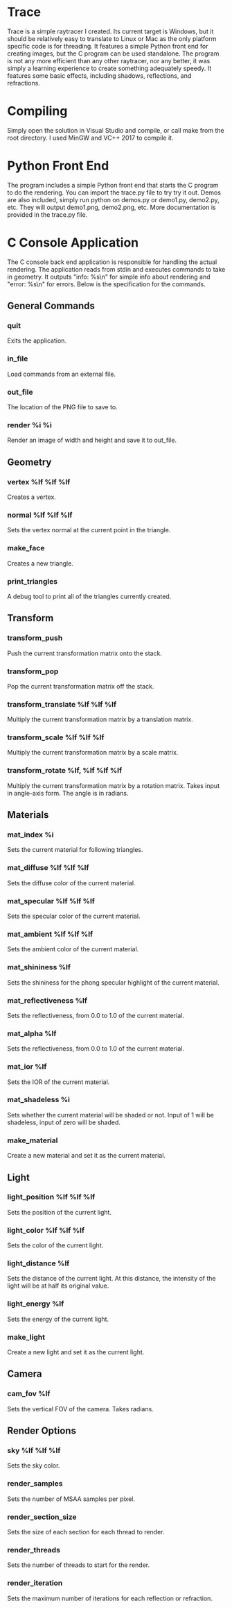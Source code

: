 
# Trace
Trace is a simple raytracer I created. Its current target is Windows, but it should be relatively easy to translate to Linux or Mac as the only platform specific code is for threading. It features a simple Python front end for creating images, but the C program can be used standalone. The program is not any more efficient than any other raytracer, nor any better, it was simply a learning experience to create something adequately speedy. It features some basic effects, including shadows, reflections, and refractions.

# Compiling
Simply open the solution in Visual Studio and compile, or call make from the root directory. I used MinGW and VC++ 2017 to compile it.

# Python Front End
The program includes a simple Python front end that starts the C program to do the rendering. You can import the trace.py file to try try it out. Demos are also included, simply run python on demos.py or demo1.py, demo2.py, etc. They will output demo1.png, demo2.png, etc. More documentation is provided in the trace.py file.

# C Console Application
The C console back end application is responsible for handling the actual rendering. The application reads from stdin and executes commands to take in geometry. It outputs "info: %s\n" for simple info about rendering and "error: %s\n" for errors. Below is the specification for the commands.

## General Commands
### quit
Exits the application.
### in_file
Load commands from an external file.
### out_file
The location of the PNG file to save to.
### render %i %i
Render an image of width and height and save it to out_file.

## Geometry
### vertex %lf %lf %lf
Creates a vertex.
### normal %lf %lf %lf
Sets the vertex normal at the current point in the triangle.
### make_face
Creates a new triangle.
### print_triangles
A debug tool to print all of the triangles currently created.

## Transform
### transform_push
Push the current transformation matrix onto the stack.
### transform_pop
Pop the current transformation matrix off the stack.
### transform_translate %lf %lf %lf
Multiply the current transformation matrix by a translation matrix.
### transform_scale %lf %lf %lf
Multiply the current transformation matrix by a scale matrix.
### transform_rotate %lf, %lf %lf %lf
Multiply the current transformation matrix by a rotation matrix. Takes input in angle-axis form. The angle is in radians.


## Materials
### mat_index %i
Sets the current material for following triangles.
### mat_diffuse %lf %lf %lf
Sets the diffuse color of the current material.
### mat_specular %lf %lf %lf
Sets the specular color of the current material.
### mat_ambient %lf %lf %lf
Sets the ambient color of the current material.
### mat_shininess %lf
Sets the shininess for the phong specular highlight of the current material.
### mat_reflectiveness %lf
Sets the reflectiveness, from 0.0 to 1.0 of the current material.
### mat_alpha %lf
Sets the reflectiveness, from 0.0 to 1.0 of the current material.
### mat_ior %lf
Sets the IOR of the current material.
### mat_shadeless %i
Sets whether the current material will be shaded or not. Input of 1 will be shadeless, input of zero will be shaded.
### make_material
Create a new material and set it as the current material.

## Light
### light_position %lf %lf %lf
Sets the position of the current light.
### light_color %lf %lf %lf
Sets the color of the current light.
### light_distance %lf
Sets the distance of the current light. At this distance, the intensity of the light will be at half its original value.
### light_energy %lf
Sets the energy of the current light.
### make_light
Create a new light and set it as the current light.

## Camera
### cam_fov %lf
Sets the vertical FOV of the camera. Takes radians.

## Render Options
### sky %lf %lf %lf
Sets the sky color.
### render_samples
Sets the number of MSAA samples per pixel.
### render_section_size
Sets the size of each section for each thread to render.
### render_threads
Sets the number of threads to start for the render.
### render_iteration
Sets the maximum number of iterations for each reflection or refraction.
